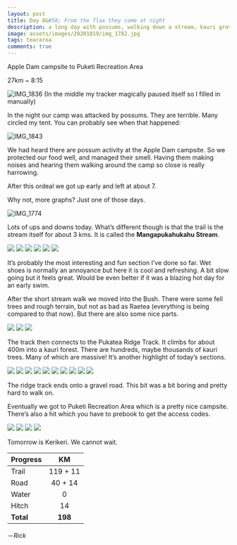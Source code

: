 ```yaml
---
layout: post
title: Day 8&#58; From the flax they come at night
description: a long day with possums, walking down a stream, kauri groves, and stair master 3000
image: assets/images/20201019/img_1782.jpg
tags: teararoa
comments: true
---
```


Apple Dam campsite to Puketi Recreation Area

27km ~ 8:15

![IMG_1836](/assets/images/20201019/img_1836.jpg)
(In the middle my tracker magically paused itself so I filled in manually)

In the night our camp was attacked by possums. They are terrible. Many circled my tent. You can probably see when that happened:

![IMG_1843](/assets/images/20201019/img_1843.jpg)

We had heard there are possum activity at the Apple Dam campsite. So we protected our food well, and managed their smell. Having them making noises and hearing them walking around the camp so close is really  harrowing.

After this ordeal we got up early and left at about 7.

Why not, more graphs? Just one of those days.

![IMG_1774](/assets/images/20201019/img_1774.jpg)

Lots of ups and downs today. What’s different though is that the trail is the stream itself for about 3 kms. It is called the **Mangapukahukahu Stream**.

<div class="gallery" data-columns="2">
  <img src="/assets/images/20201019/img_1780.jpg">
  <img src="/assets/images/20201019/img_1781.jpg">
  <img src="/assets/images/20201019/img_1783.jpg">
  <img src="/assets/images/20201019/img_1784.jpg">
  <img src="/assets/images/20201019/img_1786.jpg">
  <img src="/assets/images/20201019/img_1789.jpg">
</div>

It’s probably the most interesting and fun section I’ve done so far. Wet shoes is normally an annoyance but here it is cool and refreshing. A bit slow going but it feels great. Would be even better if it was a blazing hot day for an early swim.

After the short stream walk we moved into the Bush. There were some fell trees and rough terrain, but not as bad as Raetea (everything is being compared to that now). But there are also some nice parts.

<div class="gallery" data-columns="3">
  <img src="/assets/images/20201019/img_1803.jpg">
  <img src="/assets/images/20201019/img_1807.jpg">
  <img src="/assets/images/20201019/img_1818.jpg">
</div>

The track then connects to the Pukatea Ridge Track. It climbs for about 400m into a kauri forest. There are hundreds, maybe thousands of kauri trees. Many of which are massive! It’s another highlight of today’s sections.

<div class="gallery" data-columns="2">
  <img src="/assets/images/20201019/img_1810.jpg">
  <img src="/assets/images/20201019/img_1811.jpg">
  <img src="/assets/images/20201019/img_1812.jpg">
  <img src="/assets/images/20201019/img_1813.jpg">
  <img src="/assets/images/20201019/img_1814.jpg">
  <img src="/assets/images/20201019/img_1815.jpg">
  <img src="/assets/images/20201019/img_1817.jpg">
  <img src="/assets/images/20201019/img_1819.jpg">
  <img src="/assets/images/20201019/img_1822.jpg">
  <img src="/assets/images/20201019/img_1825.jpg">
</div>

The ridge track ends onto a gravel road. This bit was a bit boring and pretty hard to walk on.

Eventually we got to Puketi Recreation Area which is a pretty nice campsite. There’s also a hit which you have to prebook to get the access codes.

<div class="gallery" data-columns="2">
  <img src="/assets/images/20201019/img_1833.jpg">
  <img src="/assets/images/20201019/img_1834.jpg">
  <img src="/assets/images/20201019/img_1835.jpg">
  <img src="/assets/images/20201019/img_1842.jpg">
</div>

Tomorrow is Kerikeri. We cannot wait.

| Progress | KM  |
| --- |:---:|
| Trail | 119 + 11 |
| Road | 40 + 14 |
| Water | 0 |
| Hitch | 14 |
| **Total** | **198** |


－_Rick_